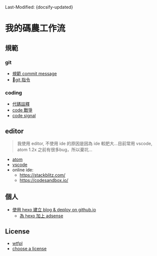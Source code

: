 Last-Modified: {docsify-updated}

# 我的碼農工作流

## 規範

### git

- [規範 commit message](/workflow/git/commit.md)
- [git 指令](/workflow/git/README.md)

### coding

- [代碼註釋](/workflow/code.comment.md)
- [code 戰爭](https://www.codewars.com/)
- [code signal](https://codesignal.com/)

## editor

> 我使用 editor, 不使用 ide 的原因是因為 ide 較肥大…目前常用 vscode, atom 1.2x 之前有很多bug，所以棄坑…

- [atom](/workflow/editor/atom.md)
- [vscode](/workflow/editor/vscode.md)
- online ide:
  - https://stackblitz.com/
  - https://codesandbox.io/

## 個人

- [使用 hexo 建立 blog & deploy on github.io](/workflow/hexo-github.io.md)
  - [為 hexo 加上 adsense](https://www.93bok.com/Hexo%E7%AB%99%E7%82%B9Next%E4%B8%BB%E9%A2%98%E6%B7%BB%E5%8A%A0google%20adsense%E5%B9%BF%E5%91%8A/)

## License

- [wtfpl](http://www.wtfpl.net/)
- [choose a license](https://choosealicense.com/)